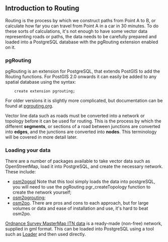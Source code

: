 ## Introduction to Routing

Routing is the process by which we construct paths from Point A to B, or calculate how far you can travel from Point A in a car in 30 minutes. To do these sorts of calculations, it's not enough to have some vector data representing roads or paths, the data needs to be carefully prepared and loaded into a PostgreSQL database with the pgRouting extension enabled on it.

### pgRouting

pgRouting is an extension for PostgreSQL, that extends PostGIS to add the Routing functions. For PostGIS 2.0 onwards it can easily be added to any spatial database using the syntax:

        create extension pgrouting;

For older versions it is slightly more complicated, but documentation can be found at [pgrouting.org](http://pgrouting.org/).

Vector line data such as roads must be converted into a network or topology before it can be used for routing. This is the process by which the different **segments**, or sections of a road between junctions are converted into **edges**, and the junctions are converted into **nodes**. This terminology will be covered in more detail later.

### Loading your data

There are a number of packages available to take vector data such as OpenStreetMap, load it into PostgreSQL, and create the necessary network. These include:

 * [osm2pgsql](https://github.com/openstreetmap/osm2pgsql) Note that this tool simply loads the data into postgreSQL, you will need to use the pgRouting pgr_createTopology function to create the network yourself;
 * [osm2pgrouting](https://github.com/pgRouting/osm2pgrouting);
 * [osm2po](http://osm2po.de/).
There are pros and cons to each approach, but for large volumes or data and ease of installation and use, it's hard to beat osm2po.

[Ordnance Survey MasterMap ITN data](http://www.ordnancesurvey.co.uk/business-and-government/products/itn-layer.html) is a ready-made (non-free) network, supplied in gml format. This can be loaded into PostgreSQL using a tool such as [Loader](https://github.com/AstunTechnology/Loader) and then used directly.








